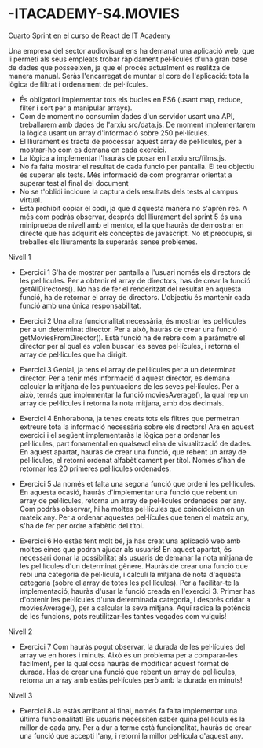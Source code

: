 # -ITACADEMY-S4.MOVIES
Cuarto Sprint en el curso de React de IT Academy

Una empresa del sector audiovisual ens ha demanat una aplicació web, que li permeti als seus empleats trobar ràpidament pel·lícules d'una gran base de dades que posseeixen, ja que el procés actualment es realitza de manera manual.
Seràs l'encarregat de muntar el core de l'aplicació: tota la lògica de filtrat i ordenament de pel·lícules.

- És obligatori implementar tots els bucles en ES6 (usant map, reduce, filter i sort per a manipular arrays).
- Com de moment no consumim dades d'un servidor usant una API, treballarem amb dades de l'arxiu src/data.js. De moment implementarem la lògica usant
un array d'informació sobre 250 pel·lícules.
- El lliurament es tracta de processar aquest array de pel·lícules, per a mostrar-ho com es demana en cada exercici.
- La lògica a implementar l'hauràs de posar en l'arxiu src/films.js.
-  No fa falta mostrar el resultat de cada funció per pantalla. El teu objectiu és superar els tests.  Més informació de com programar orientat a superar test al final del document
- No se t'oblidi incloure la captura dels resultats dels tests al campus virtual.
- Està prohibit copiar el codi, ja que d'aquesta manera no s'aprèn res. A més com podràs observar, després del lliurament del sprint 5 és una miniprueba de nivell amb el mentor, el la que hauràs de demostrar en directe que has adquirit els conceptes de javascript. No et preocupis, si treballes els lliuraments la superaràs sense problemes.


Nivell 1
- Exercici 1
S'ha de mostrar per pantalla a l'usuari només els directors de les pel·lícules. 
Per a obtenir el array de directors, has de crear la funció getAllDirectors().
No has de fer el renderitzat del resultat en aquesta funció, ha de retornar el array de directors. L'objectiu és mantenir cada funció amb una única responsabilitat.

- Exercici 2
Una altra funcionalitat necessària, és mostrar les pel·lícules per a un determinat director.
Per a això, hauràs de crear una funció getMoviesFromDirector(). 
Està funció ha de rebre com a paràmetre el director per al qual es volen buscar les seves pel·lícules, i retorna el array de pel·lícules que ha dirigit.

- Exercici 3
Genial, ja tens el array de pel·lícules per a un determinat director.
Per a tenir més informació d'aquest director, es demana calcular la mitjana de les puntuacions de les seves pel·lícules.
Per a això, tenrás que implementar la funció moviesAverage(), la qual rep un array de pel·lícules i retorna la nota mitjana, amb dos decimals.

- Exercici 4
Enhorabona, ja tenes creats tots els filtres que permetran extreure tota la informació necessària sobre els directors!
Ara en aquest exercici i el següent implementaràs la lògica per a ordenar les pel·lícules, part fonamental en qualsevol eina de visualització de dades.
En aquest apartat, hauràs de crear una funció, que rebent un array de pel·lícules, el retorni ordenat alfabèticament per títol. 
Només s'han de retornar les 20 primeres pel·lícules ordenades.

- Exercici 5
Ja només et falta una segona funció que ordeni les pel·lícules.
En aquesta ocasió, hauràs d'implementar una funció que rebent un array de pel·lícules, retorna un array de pel·lícules ordenades per any.
Com podràs observar, hi ha moltes pel·lícules que coincideixen en un mateix any. Per a ordenar aquestes pel·lícules que tenen el mateix any, s'ha de fer per ordre alfabètic del títol.

- Exercici 6
Ho estàs fent molt bé, ja has creat una aplicació web amb moltes eines que podran ajudar als usuaris!
En aquest apartat, és necessari donar la possibilitat als usuaris de demanar la nota mitjana de les pel·lícules d'un determinat gènere.
Hauràs de crear una funció que rebi una categoria de pel·lícula,  i calculi la mitjana de nota d'aquesta categoria (sobre el array de totes les pel·lícules).
Per a facilitar-te la implementació, hauràs d'usar la funció creada en l'exercici 3. Primer has d'obtenir les pel·lícules d'una determinada categoria, i després cridar a moviesAverage(), per a calcular la seva mitjana.
Aquí radica la potència de les funcions, pots reutilitzar-les tantes vegades com vulguis!


Nivell 2
- Exercici 7
Com hauràs pogut observar, la durada de les pel·lícules del array ve en hores i minuts.
Això és un problema per a comparar-les fàcilment, per la qual cosa hauràs de modificar aquest format de durada.
Has de crear una funció que rebent un array de pel·lícules, retorna un array amb estàs pel·lícules però amb la durada en minuts!


Nivell 3
- Exercici 8
Ja estàs arribant al final, només fa falta implementar una última funcionalitat!
Els usuaris necessiten saber quina pel·lícula és la millor de cada any. Per a dur a terme està funcionalitat, hauràs de crear una funció que accepti l'any, i retorni la millor pel·lícula d'aquest any.